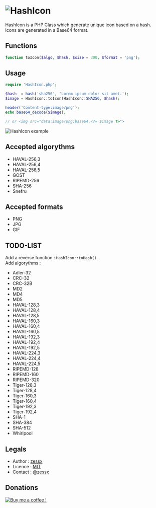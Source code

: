 ![HashIcon](HashIcon.png)
========

HashIcon is a PHP Class which generate unique icon based on a hash.  
Icons are generated in a Base64 format.

Functions
---------
``` php
function toIcon($algo, $hash, $size = 300, $format = 'png');
```

Usage
-------
``` php
require 'HashIcon.php';

$hash  = hash('sha256', 'Lorem ipsum dolor sit amet.');
$image = HashIcon::toIcon(HashIcon::SHA256, $hash);

header('Content-type:image/png');
echo base64_decode($image);

// or <img src="data:image/png;base64,<?= $image ?>">
```

![HashIcon example](sample.png)

Accepted algorythms
-------------------
- HAVAL-256,3
- HAVAL-256,4
- HAVAL-256,5
- GOST
- RIPEMD-256
- SHA-256
- Snefru

Accepted formats
----------------
- PNG
- JPG
- GIF

TODO-LIST
---------
Add a reverse function : `HashIcon::toHash()`.  
Add algorythms :
- Adler-32
- CRC-32
- CRC-32B
- MD2
- MD4
- MD5
- HAVAL-128,3
- HAVAL-128,4
- HAVAL-128,5
- HAVAL-160,3
- HAVAL-160,4
- HAVAL-160,5
- HAVAL-192,3
- HAVAL-192,4
- HAVAL-192,5
- HAVAL-224,3
- HAVAL-224,4
- HAVAL-224,5
- RIPEMD-128
- RIPEMD-160
- RIPEMD-320
- Tiger-128,3
- Tiger-128,4
- Tiger-160,3
- Tiger-160,4
- Tiger-192,3
- Tiger-192,4
- SHA-1
- SHA-384
- SHA-512
- Whirlpool

 
Legals
------
- Author : [zessx](https://github.com/zessx)
- Licence : [MIT](http://opensource.org/licenses/MIT) 
- Contact : [@zessx](https://twitter.com/zessx)

Donations
---------

[![Buy me a coffee !](http://doc.smarchal.com/bmac)](https://www.paypal.com/cgi-bin/webscr?cmd=_donations&business=KTYWBM9HJMMSE&lc=FR&item_name=Buy%20a%20coffee%20to%20zessx%20%28Samuel%20Marchal%29&currency_code=EUR&bn=PP%2dDonationsBF%3abmac%3aNonHosted)
	
